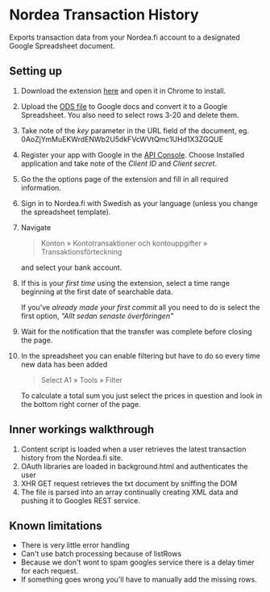 # Nordea Transaction History

Exports transaction data from your Nordea.fi account to a designated Google
Spreadsheet document.

## Setting up

1.  Download the extension [here][crx] and open it in Chrome to install.
2.  Upload the [ODS file][] to Google docs and convert it to a Google Spreadsheet.
    You also need to select rows 3-20 and delete them.
3.  Take note of the *key* parameter in the URL field of the document,
    eg. 0AoZjYmMuEKWrdENWb2U5dkFVcWVtQmc1UHd1X3ZGQUE
4.  Register your app with Google in the [API Console][].
    Choose Installed application and take note of the *Client ID* and *Client secret*.
5.  Go the the options page of the extension and fill in all required information.
6.  Sign in to Nordea.fi with Swedish as your language (unless you change the
    spreadsheet template).
7.  Navigate

    > Konton » Kontotransaktioner och kontouppgifter » Transaktionsförteckning

    and select your bank account.
8.  If this is your *first time* using the extension, select a time range
    beginning at the first date of searchable data.

    If you've *already made your first commit* all you need to do is select the first
    option, *"Allt sedan senaste överföringen"*
9.  Wait for the notification that the transfer was complete before closing the page.
10. In the spreadsheet you can enable filtering but have to do so every time new data has been added
    
    > Select A1 » Tools » Filter

    To calculate a total sum you just select the prices in question and look in the bottom
    right corner of the page.

[ODS file]: https://github.com/oxyc/Chrome-Extensions/raw/master/Nordea/Template.ods
[crx]: https://github.com/oxyc/Chrome-Extensions/raw/master/Nordea/Nordea.crx
[Google Spreadsheet]: https://docs.google.com/spreadsheet/ccc?key=0AoZjYmMuEKWrdENWb2U5dkFVcWVtQmc1UHd1X3ZGQUE&hl=en_US#gid=0
[API Console]: https://code.google.com/apis/console/

## Inner workings walkthrough

1.  Content script is loaded when a user retrieves the latest transaction
    history from the Nordea.fi site.
2.  OAuth libraries are loaded in background.html and authenticates the user
3.  XHR GET request retrieves the txt document by sniffing the DOM
4.  The file is parsed into an array continually creating XML data and pushing
    it to Googles REST service.

## Known limitations
-   There is very little error handling
-   Can't use batch processing because of listRows
-   Because we don't wont to spam googles service there is a delay timer for each
    request.
-   If something goes wrong you'll have to manually add the missing rows.
